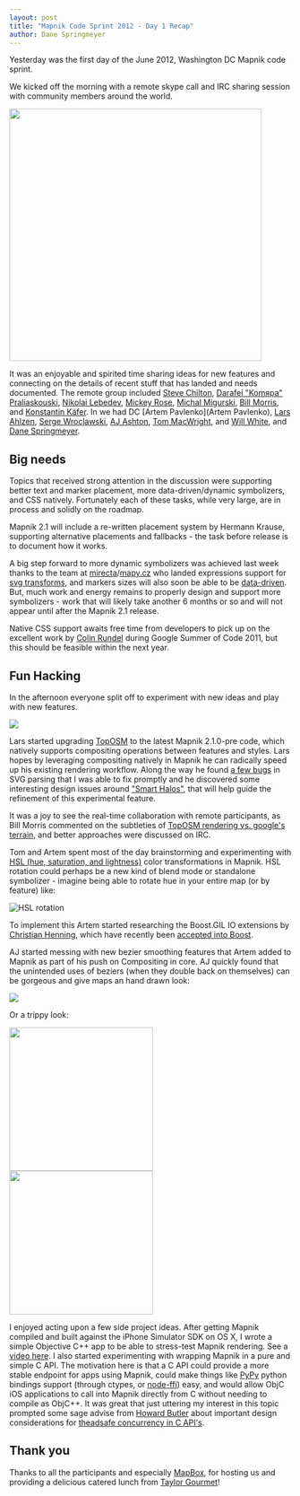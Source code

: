 ```yaml
---
layout: post
title: "Mapnik Code Sprint 2012 - Day 1 Recap"
author: Dane Springmeyer
---
```


Yesterday was the first day of the June 2012, Washington DC Mapnik code sprint.

We kicked off the morning with a remote skype call and IRC sharing session with community members around the world.

<a href="https://p.twimg.com/AvhgqEwCIAEUX8g.jpg">
<img src="https://p.twimg.com/AvhgqEwCIAEUX8g.jpg" width="450"/>
</a>

It was an enjoyable and spirited time sharing ideas for new features and connecting on the details of recent stuff that has landed and needs documented. The remote group included [Steve Chilton](https://twitter.com/#!/steev8), [Darafei "Komяpa" Praliaskouski](https://github.com/Komzpa), [Nikolai Lebedev](https://github.com/nlebedev), [Mickey Rose](https://github.com/lightmare), [Michal Migurski](https://github.com/migurski), [Bill Morris](https://github.com/wboykinm), and [Konstantin Käfer](https://github.com/kkaefer). In we had DC [Artem Pavlenko](Artem Pavlenko), [Lars Ahlzen](https://github.com/ahlzen), [Serge Wroclawski](https://github.com/emacsen), [AJ Ashton](https://github.com/ajashton), [Tom MacWright](https://github.com/tmcw), and [Will White](https://github.com/willwhite), and [Dane Springmeyer](https://github.com/springmeyer).

## Big needs
Topics that received strong attention in the discussion were supporting better text and marker placement, more data-driven/dynamic symbolizers, and CSS natively. Fortunately each of these tasks, while very large, are in process and solidly on the roadmap.

Mapnik 2.1 will include a re-written placement system by Hermann Krause, supporting alternative placements and fallbacks - the task before release is to document how it works.

A big step forward to more dynamic symbolizers was achieved last week thanks to the team at [mirecta](https://github.com/mirecta)/[mapy.cz](http://www.mapy.cz/) who landed expressions support for [svg transforms](https://github.com/mapnik/mapnik/pull/1243), and markers sizes will also soon be able to be [data-driven](https://github.com/mapnik/mapnik/pull/1255). But, much work and energy remains to properly design and support more symbolizers - work that will likely take another 6 months or so and will not appear until after the Mapnik 2.1 release.

Native CSS support awaits free time from developers to pick up on the excellent work by [Colin Rundel](https://github.com/mapnik/carto-parser) during Google Summer of Code 2011, but this should be feasible within the next year.

## Fun Hacking

In the afternoon everyone split off to experiment with new ideas and play with new features.


<img src="http://wiki.openstreetmap.org/w/images/7/74/TopOSM-logo.jpg">

Lars started upgrading [TopOSM](http://www.TopOSM.com/) to the latest Mapnik 2.1.0-pre code, which natively supports compositing operations between features and styles. Lars hopes by leveraging compositing natively in Mapnik he can radically speed up his existing rendering workflow. Along the way he found [a few bugs](https://github.com/mapnik/mapnik/issues/1256) in SVG parsing that I was able to fix promptly and he discovered some interesting design issues around ["Smart Halos"](https://github.com/mapnik/mapnik/issues/1259), that will help guide the refinement of this experimental feature.

It was a joy to see the real-time collaboration with remote participants, as Bill Morris commented on the subtleties of [TopOSM rendering vs. google's terrain](http://farm8.staticflickr.com/7073/7381097632_b8b78c237d_z.jpg), and better approaches were discussed on IRC.

Tom and Artem spent most of the day brainstorming and experimenting with [HSL (hue, saturation, and lightness)](http://en.wikipedia.org/wiki/HSL_and_HSV) color transformations in Mapnik. HSL rotation could perhaps be a new kind of blend mode or standalone symbolizer - imagine being able to rotate hue in your entire map (or by feature) like:

![HSL rotation](http://upload.wikimedia.org/wikipedia/commons/6/6e/Hue.gif)

To implement this Artem started researching the Boost.GIL IO extensions by [Christian Henning](http://lists.boost.org/boost-users/2008/09/40737.php), which have recently been [accepted into Boost](http://mateusz.loskot.net/2011/01/27/boost-gil-io-and-toolbox-extensions-accepted-into-boost/).

AJ started messing with new bezier smoothing features that Artem added to Mapnik as part of his push on Compositing in core. AJ quickly found that the unintended uses of beziers (when they double back on themselves) can be gorgeous and give maps an hand drawn look:

<a href="http://a.tiles.mapbox.com/v3/aj.sketchy.html#4.00/-14.60/-218.65">
<img src="http://a.tiles.mapbox.com/v3/aj.sketchy/5/4/10.png" />
</a>

Or a trippy look:

<a href="http://dl.dropbox.com/u/2398828/scrot/smooth02.png">
<img src="http://dl.dropbox.com/u/2398828/scrot/smooth02.png" width="256" />
</a>

<a href="http://dl.dropbox.com/u/2398828/scrot/smooth01.png">
<img src="http://dl.dropbox.com/u/2398828/scrot/smooth01.png" width="256">
</a>


I enjoyed acting upon a few side project ideas. After getting Mapnik compiled and built against the iPhone Simulator SDK on OS X, I wrote a simple Objective C++ app to be able to stress-test Mapnik rendering. See a [video here](
http://f.cl.ly/items/1d3q2b1l2y0f0t2l2t0q/vector_ios_rendering.mov). I also started experimenting with wrapping Mapnik in a pure and simple C API. The motivation here is that a C API could provide a more stable endpoint for apps using Mapnik, could make things like [PyPy](http://pypy.org/) python bindings support (through ctypes, or [node-ffi](https://github.com/rbranson/node-ffi)) easy, and would allow ObjC iOS applications to call into Mapnik directly from C without needing to compile as ObjC++. It was great that just uttering my interest in this topic prompted some sage advise from [Howard Butler](https://github.com/hobu) about important design considerations for [theadsafe concurrency in C API's](https://twitter.com/howardbutler/status/214114362498101248).

## Thank you
Thanks to all the participants and especially [MapBox](https://twitter.com/#!/MapBox), for hosting us and providing a delicious catered lunch from [Taylor Gourmet](http://www.taylorgourmet.com/)!










